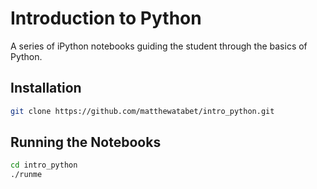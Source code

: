 # Introduction to Python
A series of iPython notebooks guiding the student through the basics of Python.

## Installation
```bash
git clone https://github.com/matthewatabet/intro_python.git

```

## Running the Notebooks
```bash
cd intro_python
./runme
```
